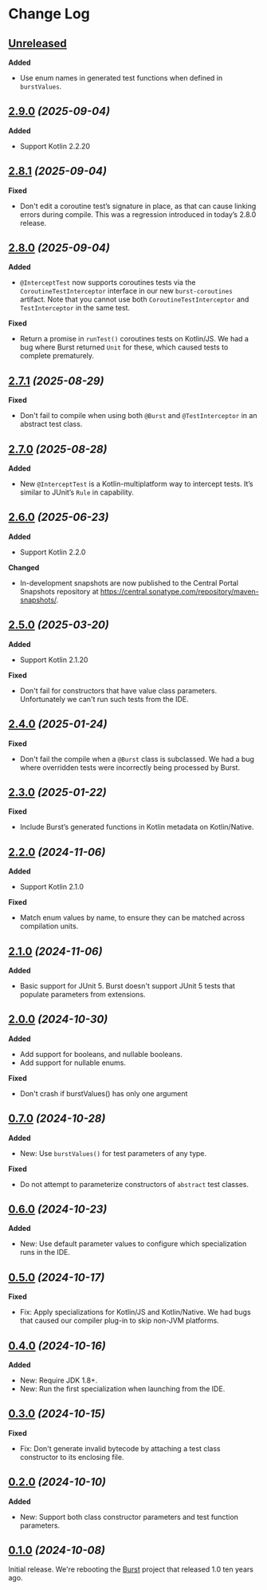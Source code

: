 # Change Log

## [Unreleased]
[Unreleased]: https://github.com/cashapp/burst/compare/2.9.0...HEAD

**Added**

* Use enum names in generated test functions when defined in `burstValues`.

## [2.9.0] *(2025-09-04)*
[2.9.0]: https://github.com/cashapp/burst/releases/tag/2.9.0

**Added**

* Support Kotlin 2.2.20


## [2.8.1] *(2025-09-04)*
[2.8.1]: https://github.com/cashapp/burst/releases/tag/2.8.1

**Fixed**

* Don't edit a coroutine test’s signature in place, as that can cause linking errors during compile. This was a regression introduced in today’s 2.8.0 release.


## [2.8.0] *(2025-09-04)*
[2.8.0]: https://github.com/cashapp/burst/releases/tag/2.8.0

**Added**

* `@InterceptTest` now supports coroutines tests via the `CoroutineTestInterceptor` interface in our new `burst-coroutines` artifact. Note that you cannot use both `CoroutineTestInterceptor` and `TestInterceptor` in the same test.


**Fixed**

* Return a promise in `runTest()` coroutines tests on Kotlin/JS. We had a bug where Burst returned `Unit` for these, which caused tests to complete prematurely.


## [2.7.1] *(2025-08-29)*
[2.7.1]: https://github.com/cashapp/burst/releases/tag/2.7.1

**Fixed**

* Don't fail to compile when using both `@Burst` and `@TestInterceptor` in an abstract test class.


## [2.7.0] *(2025-08-28)*
[2.7.0]: https://github.com/cashapp/burst/releases/tag/2.7.0

**Added**

* New `@InterceptTest` is a Kotlin-multiplatform way to intercept tests. It’s similar to JUnit’s `Rule` in capability.


## [2.6.0] *(2025-06-23)*
[2.6.0]: https://github.com/cashapp/burst/releases/tag/2.6.0

**Added**

* Support Kotlin 2.2.0

**Changed**

* In-development snapshots are now published to the Central Portal Snapshots repository at https://central.sonatype.com/repository/maven-snapshots/.


## [2.5.0] *(2025-03-20)*
[2.5.0]: https://github.com/cashapp/burst/releases/tag/2.5.0

**Added**

* Support Kotlin 2.1.20

**Fixed**

 * Don't fail for constructors that have value class parameters. Unfortunately we can't run such tests from the IDE.


## [2.4.0] *(2025-01-24)*
[2.4.0]: https://github.com/cashapp/burst/releases/tag/2.4.0

**Fixed**

 * Don't fail the compile when a `@Burst` class is subclassed. We had a bug where overridden tests were incorrectly being processed by Burst.


## [2.3.0] *(2025-01-22)*
[2.3.0]: https://github.com/cashapp/burst/releases/tag/2.3.0

**Fixed**

 * Include Burst’s generated functions in Kotlin metadata on Kotlin/Native.


## [2.2.0] *(2024-11-06)*
[2.2.0]: https://github.com/cashapp/burst/releases/tag/2.2.0

**Added**

 * Support Kotlin 2.1.0

**Fixed**

 * Match enum values by name, to ensure they can be matched across compilation units.


## [2.1.0] *(2024-11-06)*
[2.1.0]: https://github.com/cashapp/burst/releases/tag/2.1.0

**Added**

 * Basic support for JUnit 5. Burst doesn't support JUnit 5 tests that populate parameters from extensions.


## [2.0.0] *(2024-10-30)*
[2.0.0]: https://github.com/cashapp/burst/releases/tag/2.0.0

**Added**

 * Add support for booleans, and nullable booleans.
 * Add support for nullable enums.

**Fixed**

 * Don't crash if burstValues() has only one argument


## [0.7.0] *(2024-10-28)*
[0.7.0]: https://github.com/cashapp/burst/releases/tag/0.7.0

**Added**

 * New: Use `burstValues()` for test parameters of any type.

**Fixed**

 * Do not attempt to parameterize constructors of `abstract` test classes.


## [0.6.0] *(2024-10-23)*
[0.6.0]: https://github.com/cashapp/burst/releases/tag/0.6.0

**Added**

 * New: Use default parameter values to configure which specialization runs in the IDE.


## [0.5.0] *(2024-10-17)*
[0.5.0]: https://github.com/cashapp/burst/releases/tag/0.5.0

**Fixed**

* Fix: Apply specializations for Kotlin/JS and Kotlin/Native. We had bugs that caused our compiler
  plug-in to skip non-JVM platforms.


## [0.4.0] *(2024-10-16)*
[0.4.0]: https://github.com/cashapp/burst/releases/tag/0.4.0

**Added**

 * New: Require JDK 1.8+.
 * New: Run the first specialization when launching from the IDE.


## [0.3.0] *(2024-10-15)*
[0.3.0]: https://github.com/cashapp/burst/releases/tag/0.3.0

**Fixed**

 * Fix: Don't generate invalid bytecode by attaching a test class constructor to its enclosing file.


## [0.2.0] *(2024-10-10)*
[0.2.0]: https://github.com/cashapp/burst/releases/tag/0.2.0

**Added**

 * New: Support both class constructor parameters and test function parameters.


## [0.1.0] *(2024-10-08)*
[0.1.0]: https://github.com/cashapp/burst/releases/tag/0.1.0

Initial release. We're rebooting the [Burst] project that released 1.0 ten years ago.

[Burst]: https://github.com/square/burst
